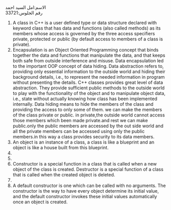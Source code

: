 الاسم:امل السيد احمد       
رقم الجلوس:33721

1.	A class in C++ is a user defined type or data structure declared with keyword class that has data and functions (also called methods) as its members whose access is governed by the three access specifiers private, protected or public (by default access to members of a class is private). 
2.	Encapsulation is an Object Oriented Programming concept that binds together the data and functions that manipulate the data, and that keeps both safe from outside interference and misuse. Data encapsulation led to the important OOP concept of data hiding.
Data abstraction refers to, providing only essential information to the outside world and hiding their background details, i.e., to represent the needed information in program without presenting the details.
C++ classes provides great level of data abstraction. They provide sufficient public methods to the outside world to play with the functionality of the object and to manipulate object data, i.e., state without actually knowing how class has been implemented internally.
Data hiding means to hide the members of the class and providing the access to only some of them. we can make the members of the class private or public. in private,the outside world cannot access those members which been made private.and rest we can make public.only the public members are accessed by the out side world and all the private members can be accessed using only the public members.in this way a class provides security to its data members.
3.	An object is an instance of a class, a class is like a blueprint and an object is like a house built from this blueprint. 
4.	
5.	
6.	Constructor is a special function in a class that is called when a new object of the class is created.
Destructor is a special function of a class that is called when the created object is deleted.
7.	 
8.	A default constructor is one which can be called with no arguments. The constructor is the way to have every object determine its initial value, and the default constructor invokes these initial values automatically once an object is created.
